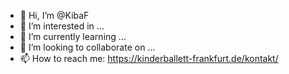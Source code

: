 - 👋 Hi, I’m @KibaF
- 👀 I’m interested in ...
- 🌱 I’m currently learning ...
- 💞️ I’m looking to collaborate on ...
- 📫 How to reach me: https://kinderballett-frankfurt.de/kontakt/

<!---
KibaF/KibaF is a ✨ special ✨ repository because its `README.md` (this file) appears on your GitHub profile.
You can click the Preview link to take a look at your changes.
--->
